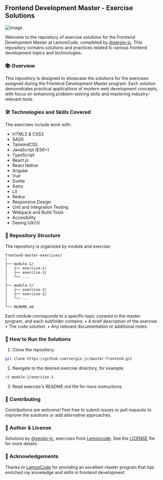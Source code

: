 
## Frontend Development Master - Exercise Solutions
![image](https://github.com/user-attachments/assets/542471c4-80c4-4760-9ea1-f14442773d24)


Welcome to the repository of exercise solutions for the Frontend Development Master at LemonCode, completed by [@sergio-jc](https://github.com/sergio-jc). This repository contains solutions and practices related to various frontend development topics and technologies.

### 📚 Overview

This repository is designed to showcase the solutions for the exercises assigned during the Frontend Development Master program. Each solution demonstrates practical applications of modern web development concepts, with focus on enhancing problem-solving skills and mastering industry-relevant tools.

### 🛠️ Technologies and Skills Covered

The exercises include work with:
-	HTML5 & CSS3
-	SASS
-	TailwindCSS
-	JavaScript (ES6+)
-	TypeScript
-	React.js
-	React Native
-	Angular
-	Vue
-	Svelte
-	Astro
-	Lit
-	Redux
-	Responsive Design
-	Unit and Integration Testing
-	Webpack and Build Tools
-	Accesibility
-	Desing UX/UI

### 📂 Repository Structure

The repository is organized by module and exercise:

```
frontend-master-exercises/
│
├── module-1/
│   ├── exercise-1/
│   ├── exercise-2/
│   └── ...
│
├── module-2/
│   ├── exercise-1/
│   ├── exercise-2/
│   └── ...
│
└── README.md
```

Each module corresponds to a specific topic covered in the master program, and each subfolder contains:
	•	A brief description of the exercise.
	•	The code solution.
	•	Any relevant documentation or additional notes.

### 🚀 How to Run the Solutions

1. Clone the repository:
```bash 
git clone https://github.com/sergio-jc/master-frontend.git
```

2. Navigate to the desired exercise directory, for example:
```bash 
cd module-1/exercise-1
```

3. Read exercise's README.md file for more instructions.



### 🤝 Contributing

Contributions are welcome! Feel free to submit issues or pull requests to improve the solutions or add alternative approaches.

### 📄 Author & License
Solutions by [@sergio-jc](https://github.com/sergio-jc), exercises from [Lemoncode](https://lemoncode.net/). See the [LICENSE](https://github.com/sergio-jc/master-frontend/blob/main/LICENSE) file for more details.

### 🙏 Acknowledgements

Thanks to [LemonCode](https://lemoncode.net/) for providing an excellent master program that has enriched my knowledge and skills in frontend development.
